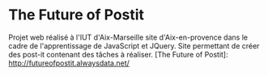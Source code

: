# The Future of Postit
Projet web réalisé à l'IUT d'Aix-Marseille site d'Aix-en-provence dans le cadre de l'apprentissage de JavaScript et JQuery.
Site permettant de créer des post-it contenant des tâches à réaliser.
[The Future of Postit]: http://futureofpostit.alwaysdata.net/
